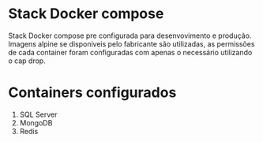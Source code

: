 # Stack Docker compose
Stack Docker compose pre configurada para desenvovimento e produção. Imagens alpine se disponiveis pelo fabricante são utilizadas, as permissões de cada container foram configuradas com apenas o necessário utilizando o cap drop.

# Containers configurados
1. SQL Server
2. MongoDB
2. Redis

